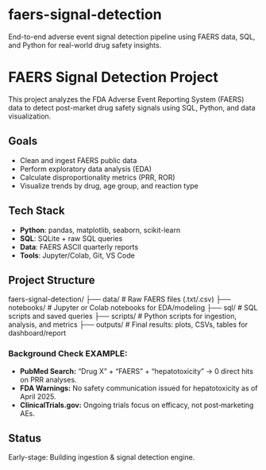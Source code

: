 # faers-signal-detection
End-to-end adverse event signal detection pipeline using FAERS data, SQL, and Python for real-world drug safety insights.
# FAERS Signal Detection Project

This project analyzes the FDA Adverse Event Reporting System (FAERS) data to detect post-market drug safety signals using SQL, Python, and data visualization.

## Goals
- Clean and ingest FAERS public data
- Perform exploratory data analysis (EDA)
- Calculate disproportionality metrics (PRR, ROR)
- Visualize trends by drug, age group, and reaction type

## Tech Stack
- **Python**: pandas, matplotlib, seaborn, scikit-learn
- **SQL**: SQLite + raw SQL queries
- **Data**: FAERS ASCII quarterly reports
- **Tools**: Jupyter/Colab, Git, VS Code

## Project Structure

faers-signal-detection/
├── data/ # Raw FAERS files (.txt/.csv)
├── notebooks/ # Jupyter or Colab notebooks for EDA/modeling
├── sql/ # SQL scripts and saved queries
├── scripts/ # Python scripts for ingestion, analysis, and metrics
├── outputs/ # Final results: plots, CSVs, tables for dashboard/report

### Background Check EXAMPLE:
- **PubMed Search:** “Drug X” + “FAERS” + “hepatotoxicity” → 0 direct hits on PRR analyses.
- **FDA Warnings:** No safety communication issued for hepatotoxicity as of April 2025.
- **ClinicalTrials.gov:** Ongoing trials focus on efficacy, not post‐marketing AEs.

## Status
Early-stage: Building ingestion & signal detection engine.